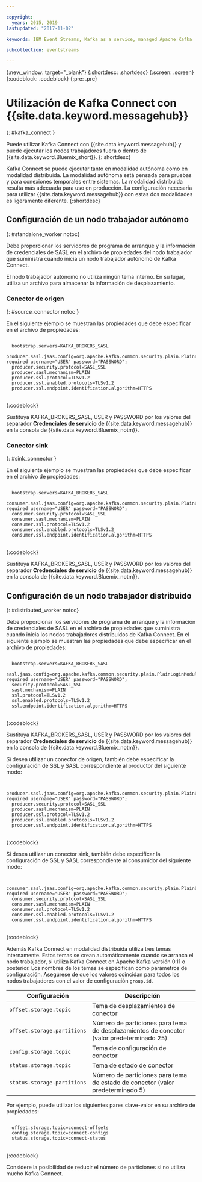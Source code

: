 ```yaml
---

copyright:
  years: 2015, 2019
lastupdated: "2017-11-02"

keywords: IBM Event Streams, Kafka as a service, managed Apache Kafka

subcollection: eventstreams

---
```


{:new_window: target="_blank"}
{:shortdesc: .shortdesc}
{:screen: .screen}
{:codeblock: .codeblock}
{:pre: .pre}

# Utilización de Kafka Connect con {{site.data.keyword.messagehub}}
{: #kafka_connect }

Puede utilizar Kafka Connect con {{site.data.keyword.messagehub}} y puede ejecutar los nodos trabajadores fuera o dentro de {{site.data.keyword.Bluemix_short}}.
{: shortdesc}

Kafka Connect se puede ejecutar tanto en modalidad autónoma como en modalidad distribuida. La modalidad autónoma está pensada para pruebas y para conexiones temporales entre sistemas. La modalidad distribuida resulta más adecuada para uso en producción. La configuración necesaria para utilizar {{site.data.keyword.messagehub}} con estas dos modalidades es ligeramente diferente.
{:shortdesc}

## Configuración de un nodo trabajador autónomo
{: #standalone_worker notoc}

Debe proporcionar los servidores de programa de arranque y la información de credenciales de SASL en el archivo de propiedades del nodo trabajador que suministra cuando inicia un nodo trabajador autónomo de Kafka Connect.

El nodo trabajador autónomo no utiliza ningún tema interno. En su lugar, utiliza un archivo para almacenar la información de desplazamiento.

### Conector de origen
{: #source_connector notoc }

En el siguiente ejemplo se muestran las propiedades que debe especificar en el archivo de propiedades:

<pre>
<code>
  bootstrap.servers=KAFKA_BROKERS_SASL
  producer.sasl.jaas.config=org.apache.kafka.common.security.plain.PlainLoginModule required username="USER" password="PASSWORD";
  producer.security.protocol=SASL_SSL
  producer.sasl.mechanism=PLAIN
  producer.ssl.protocol=TLSv1.2
  producer.ssl.enabled.protocols=TLSv1.2
  producer.ssl.endpoint.identification.algorithm=HTTPS
</code>
</pre>
{:codeblock}

Sustituya KAFKA_BROKERS_SASL, USER y PASSWORD por los valores del separador **Credenciales de servicio** de {{site.data.keyword.messagehub}} en la consola de {{site.data.keyword.Bluemix_notm}}.

### Conector sink
{: #sink_connector }

En el siguiente ejemplo se muestran las propiedades que debe especificar en el archivo de propiedades:

<pre>
<code>
  bootstrap.servers=KAFKA_BROKERS_SASL
  consumer.sasl.jaas.config=org.apache.kafka.common.security.plain.PlainLoginModule required username="USER" password="PASSWORD";
  consumer.security.protocol=SASL_SSL
  consumer.sasl.mechanism=PLAIN
  consumer.ssl.protocol=TLSv1.2
  consumer.ssl.enabled.protocols=TLSv1.2
  consumer.ssl.endpoint.identification.algorithm=HTTPS
</code>
</pre>
{:codeblock}

Sustituya KAFKA_BROKERS_SASL, USER y PASSWORD por los valores del separador **Credenciales de servicio** de {{site.data.keyword.messagehub}} en la consola de {{site.data.keyword.Bluemix_notm}}.

## Configuración de un nodo trabajador distribuido
{: #distributed_worker notoc}

Debe proporcionar los servidores de programa de arranque y la información de credenciales de SASL en el archivo de propiedades que suministra cuando inicia los nodos trabajadores distribuidos de Kafka Connect. En el siguiente ejemplo se muestran las propiedades que debe especificar en el archivo de propiedades:

<pre>
<code>
  bootstrap.servers=KAFKA_BROKERS_SASL
  sasl.jaas.config=org.apache.kafka.common.security.plain.PlainLoginModule required username="USER" password="PASSWORD";
  security.protocol=SASL_SSL
  sasl.mechanism=PLAIN
  ssl.protocol=TLSv1.2
  ssl.enabled.protocols=TLSv1.2
  ssl.endpoint.identification.algorithm=HTTPS
</code>
</pre>
{:codeblock}

Sustituya KAFKA_BROKERS_SASL, USER y PASSWORD por los valores del separador **Credenciales de servicio** de {{site.data.keyword.messagehub}} en la consola de {{site.data.keyword.Bluemix_notm}}.

Si desea utilizar un conector de origen, también debe especificar la configuración de SSL y SASL correspondiente al productor del siguiente modo:

<pre>
<code>
  producer.sasl.jaas.config=org.apache.kafka.common.security.plain.PlainLoginModule required username="USER" password="PASSWORD";
  producer.security.protocol=SASL_SSL
  producer.sasl.mechanism=PLAIN
  producer.ssl.protocol=TLSv1.2
  producer.ssl.enabled.protocols=TLSv1.2
  producer.ssl.endpoint.identification.algorithm=HTTPS
</code>
</pre>
{:codeblock}

Si desea utilizar un conector sink, también debe especificar la configuración de SSL y SASL correspondiente al consumidor del siguiente modo:

<pre>
<code>
  consumer.sasl.jaas.config=org.apache.kafka.common.security.plain.PlainLoginModule required username="USER" password="PASSWORD";
  consumer.security.protocol=SASL_SSL
  consumer.sasl.mechanism=PLAIN
  consumer.ssl.protocol=TLSv1.2
  consumer.ssl.enabled.protocols=TLSv1.2
  consumer.ssl.endpoint.identification.algorithm=HTTPS
</code>
</pre>
{:codeblock}

Además Kafka Connect en modalidad distribuida utiliza tres temas internamente. Estos temas se crean automáticamente cuando se arranca el nodo trabajador, si utiliza Kafka Connect en Apache Kafka versión 0.11 o posterior. Los nombres de los temas se especifican como parámetros de configuración. Asegúrese de que los valores coincidan para todos los nodos trabajadores con el valor de configuración `group.id`.

| Configuración               | Descripción                                                         |
| --------------------------- | ------------------------------------------------------------------- |
| `offset.storage.topic`      | Tema de desplazamientos de conector                                             |
| `offset.storage.partitions` | Número de particiones para tema de desplazamientos de conector (valor predeterminado 25) |
| `config.storage.topic`      | Tema de configuración de conector                                       |
| `status.storage.topic`      | Tema de estado de conector                                              |
| `status.storage.partitions` | Número de particiones para tema de estado de conector (valor predeterminado 5)          |

Por ejemplo, puede utilizar los siguientes pares clave-valor en su archivo de propiedades:

<pre>
<code>
  offset.storage.topic=connect-offsets
  config.storage.topic=connect-configs
  status.storage.topic=connect-status
</code>
</pre>
{:codeblock}

Considere la posibilidad de reducir el número de particiones si no utiliza mucho Kafka Connect.



